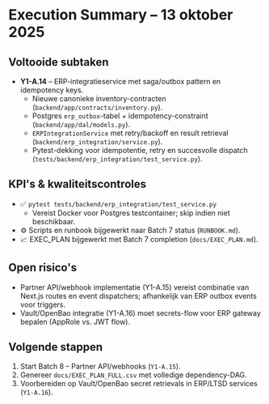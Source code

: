 # Execution Summary – 13 oktober 2025

## Voltooide subtaken
- **Y1-A.14** – ERP-integratieservice met saga/outbox pattern en idempotency keys.
  - Nieuwe canonieke inventory-contracten (`backend/app/contracts/inventory.py`).
  - Postgres `erp_outbox`-tabel + idempotency-constraint (`backend/app/dal/models.py`).
  - `ERPIntegrationService` met retry/backoff en result retrieval (`backend/erp_integration/service.py`).
  - Pytest-dekking voor idempotentie, retry en succesvolle dispatch (`tests/backend/erp_integration/test_service.py`).

## KPI's & kwaliteitscontroles
- ✅ `pytest tests/backend/erp_integration/test_service.py`
  - Vereist Docker voor Postgres testcontainer; skip indien niet beschikbaar.
- ⚙️ Scripts en runbook bijgewerkt naar Batch 7 status (`RUNBOOK.md`).
- 📈 EXEC_PLAN bijgewerkt met Batch 7 completion (`docs/EXEC_PLAN.md`).

## Open risico's
- Partner API/webhook implementatie (Y1-A.15) vereist combinatie van Next.js routes en event dispatchers; afhankelijk van ERP outbox events voor triggers.
- Vault/OpenBao integratie (Y1-A.16) moet secrets-flow voor ERP gateway bepalen (AppRole vs. JWT flow).

## Volgende stappen
1. Start Batch 8 – Partner API/webhooks (`Y1-A.15`).
2. Genereer `docs/EXEC_PLAN_FULL.csv` met volledige dependency-DAG.
3. Voorbereiden op Vault/OpenBao secret retrievals in ERP/LTSD services (`Y1-A.16`).
